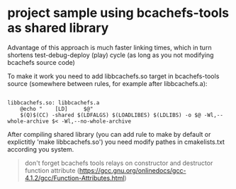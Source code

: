 project sample using bcachefs-tools as shared library
=====================================================
Advantage of this approach is much faster linking times, which in turn shortens test-debug-deploy (play) cycle (as long as you not modifying bcachefs source code)



To make it work you need to add libbcachefs.so target in bcachefs-tools source (somewhere between rules, for example after libbcachefs.a):
```make

libbcachefs.so: libbcachefs.a
	@echo "    [LD]     $@"
	$(Q)$(CC) -shared $(LDFALGS) $(LOADLIBES) $(LDLIBS) -o $@ -Wl,--whole-archive $< -Wl,--no-whole-archive
```

After compiling shared library (you can add rule to make by default or explictitly 'make libbcachefs.so') you need modify pathes in cmakelists.txt according you system.


>don't forget bcachefs tools relays on constructor and destructor function attribute (https://gcc.gnu.org/onlinedocs/gcc-4.1.2/gcc/Function-Attributes.html)
